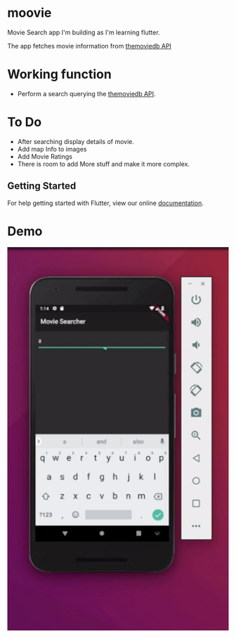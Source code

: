 # moovie

Movie Search app I'm building as I'm learning flutter.

The app fetches movie information from [themoviedb API](https://api.themoviedb.org)

# Working function 

- Perform a search querying the  [themoviedb API](https://api.themoviedb.org).

# To Do 
- After searching display details of movie.
- Add map Info to images 
- Add Movie Ratings 
- There is room to add More stuff and make it more complex.



## Getting Started

For help getting started with Flutter, view our online
[documentation](https://flutter.io/).


# Demo 

![Demo](demo.gif)


